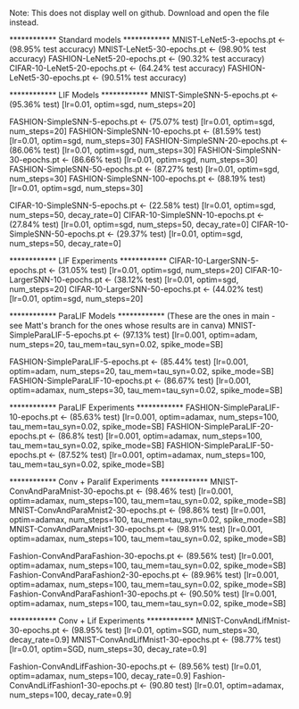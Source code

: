 Note: This does not display well on github. Download and open the file instead.

************ Standard models ************
MNIST-LeNet5-3-epochs.pt <- (98.95% test accuracy)
MNIST-LeNet5-30-epochs.pt <- (98.90% test accuracy)
FASHION-LeNet5-20-epochs.pt <- (90.32% test accuracy)
CIFAR-10-LeNet5-20-epochs.pt <- (64.24% test accuracy)
FASHION-LeNet5-30-epochs.pt <- (90.51% test accuracy)



************ LIF Models ************
MNIST-SimpleSNN-5-epochs.pt <- (95.36% test) [lr=0.01, optim=sgd, num_steps=20]

FASHION-SimpleSNN-5-epochs.pt <- (75.07% test) [lr=0.01, optim=sgd, num_steps=20]
FASHION-SimpleSNN-10-epochs.pt <- (81.59% test) [lr=0.01, optim=sgd, num_steps=30]
FASHION-SimpleSNN-20-epochs.pt <- (86.06% test) [lr=0.01, optim=sgd, num_steps=30]
FASHION-SimpleSNN-30-epochs.pt <- (86.66% test) [lr=0.01, optim=sgd, num_steps=30]
FASHION-SimpleSNN-50-epochs.pt <- (87.27% test) [lr=0.01, optim=sgd, num_steps=30]
FASHION-SimpleSNN-100-epochs.pt <- (88.19% test) [lr=0.01, optim=sgd, num_steps=30]

CIFAR-10-SimpleSNN-5-epochs.pt <- (22.58% test) [lr=0.01, optim=sgd, num_steps=50, decay_rate=0]
CIFAR-10-SimpleSNN-10-epochs.pt <- (27.84% test) [lr=0.01, optim=sgd, num_steps=50, decay_rate=0]
CIFAR-10-SimpleSNN-50-epochs.pt <- (29.37% test) [lr=0.01, optim=sgd, num_steps=50, decay_rate=0]

************ LIF Experiments ************
CIFAR-10-LargerSNN-5-epochs.pt <- (31.05% test) [lr=0.01, optim=sgd, num_steps=20]
CIFAR-10-LargerSNN-10-epochs.pt <- (38.12% test) [lr=0.01, optim=sgd, num_steps=20]
CIFAR-10-LargerSNN-50-epochs.pt <- (44.02% test) [lr=0.01, optim=sgd, num_steps=20]



************ ParaLIF Models ************ (These are the ones in main - see Matt's branch for the ones whose results are in canva)
MNIST-SimpleParaLIF-5-epochs.pt <- (97.13% test) [lr=0.001, optim=adam, num_steps=20, tau_mem=tau_syn=0.02, spike_mode=SB]

FASHION-SimpleParaLIF-5-epochs.pt <- (85.44% test) [lr=0.001, optim=adam, num_steps=20, tau_mem=tau_syn=0.02, spike_mode=SB]
FASHION-SimpleParaLIF-10-epochs.pt <- (86.67% test) [lr=0.001, optim=adamax, num_steps=30, tau_mem=tau_syn=0.02, spike_mode=SB]


************ ParaLIF Experiments ************
FASHION-SimpleParaLIF-10-epochs.pt <- (85.63% test) [lr=0.001, optim=adamax, num_steps=100, tau_mem=tau_syn=0.02, spike_mode=SB]
FASHION-SimpleParaLIF-20-epochs.pt <- (86.8% test) [lr=0.001, optim=adamax, num_steps=100, tau_mem=tau_syn=0.02, spike_mode=SB]
FASHION-SimpleParaLIF-50-epochs.pt <- (87.52% test) [lr=0.001, optim=adamax, num_steps=100, tau_mem=tau_syn=0.02, spike_mode=SB]

************ Conv + Paralif Experiments ************
MNIST-ConvAndParaMnist-30-epochs.pt <- (98.46% test) [lr=0.001, optim=adamax, num_steps=100, tau_mem=tau_syn=0.02, spike_mode=SB]
MNIST-ConvAndParaMnist2-30-epochs.pt <- (98.86% test) [lr=0.001, optim=adamax, num_steps=100, tau_mem=tau_syn=0.02, spike_mode=SB]
MNIST-ConvAndParaMnist1-30-epochs.pt <- (98.91% test) [lr=0.001, optim=adamax, num_steps=100, tau_mem=tau_syn=0.02, spike_mode=SB]

Fashion-ConvAndParaFashion-30-epochs.pt <- (89.56% test) [lr=0.001, optim=adamax, num_steps=100, tau_mem=tau_syn=0.02, spike_mode=SB]
Fashion-ConvAndParaFashion2-30-epochs.pt <- (89.96% test) [lr=0.001, optim=adamax, num_steps=100, tau_mem=tau_syn=0.02, spike_mode=SB]
Fashion-ConvAndParaFashion1-30-epochs.pt <- (90.50% test) [lr=0.001, optim=adamax, num_steps=100, tau_mem=tau_syn=0.02, spike_mode=SB]

************ Conv + Lif Experiments ************
MNIST-ConvAndLifMnist-30-epochs.pt <- (98.95% test) [lr=0.01, optim=SGD, num_steps=30, decay_rate=0.9]
MNIST-ConvAndLifMnist1-30-epochs.pt <- (98.77% test) [lr=0.01, optim=SGD, num_steps=30, decay_rate=0.9]

Fashion-ConvAndLifFashion-30-epochs.pt <- (89.56% test) [lr=0.01, optim=adamax, num_steps=100, decay_rate=0.9]
Fashion-ConvAndLifFashion1-30-epochs.pt <- (90.80 test) [lr=0.01, optim=adamax, num_steps=100, decay_rate=0.9]